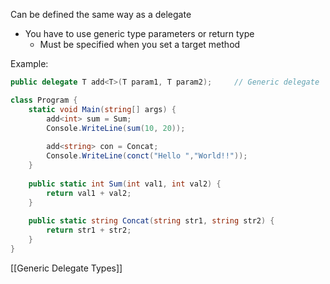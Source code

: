 Can be defined the same way as a delegate
- You have to use generic type parameters or return type
	- Must be specified when you set a target method

Example:
```C#
public delegate T add<T>(T param1, T param2);     // Generic delegate

class Program {  
	static void Main(string[] args) {  
		add<int> sum = Sum;  
		Console.WriteLine(sum(10, 20));  
		
		add<string> con = Concat;  
		Console.WriteLine(conct("Hello ","World!!"));  
	}  
	
	public static int Sum(int val1, int val2) {  
		return val1 + val2;  
	}
	
	public static string Concat(string str1, string str2) {  
		return str1 + str2;
	}  
}
```

[[Generic Delegate Types]]
